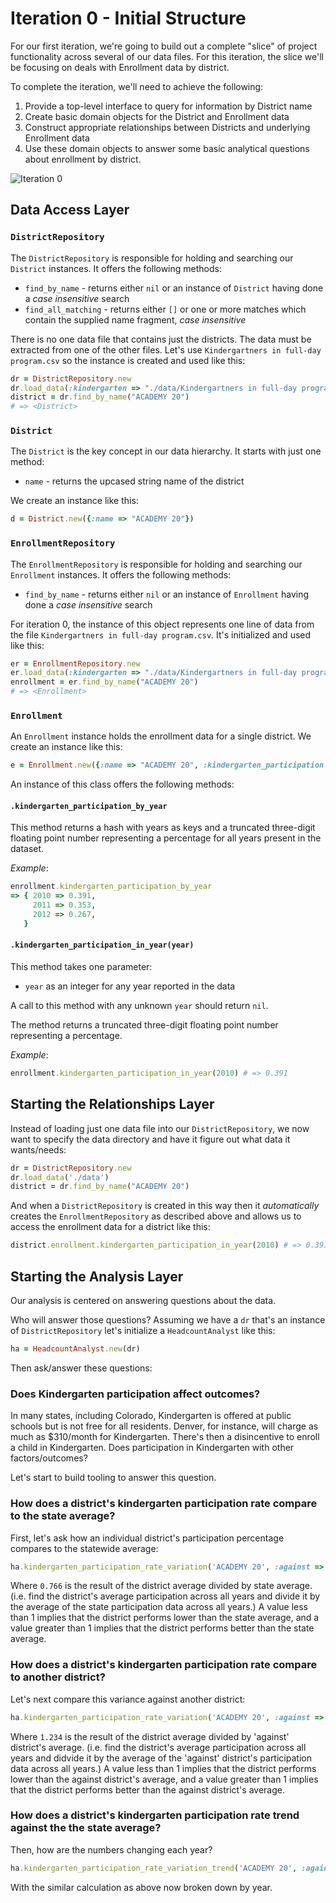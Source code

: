 # Iteration 0 - Initial Structure

For our first iteration, we're going to build out a complete "slice"
of project functionality across several of our data files.
For this iteration, the slice we'll be focusing on deals with Enrollment
data by district.

To complete the iteration, we'll need to achieve the following:

1. Provide a top-level interface to query for information by District
name
2. Create basic domain objects for the District and Enrollment data
3. Construct appropriate relationships between Districts and underlying
Enrollment data
4. Use these domain objects to answer some basic analytical questions
about enrollment by district.

![Iteration 0](http://i.imgur.com/hKqZTWG.png)

## Data Access Layer

### `DistrictRepository`

The `DistrictRepository` is responsible for holding and searching our `District`
instances. It offers the following methods:

* `find_by_name` - returns either `nil` or an instance of `District` having done a *case insensitive* search
* `find_all_matching` - returns either `[]` or one or more matches which contain the supplied name fragment, *case insensitive*

There is no one data file that contains just the districts. The data must be extracted from one of the other files. Let's use `Kindergartners in full-day program.csv` so the instance is created and used like this:

```ruby
dr = DistrictRepository.new
dr.load_data(:kindergarten => "./data/Kindergartners in full-day program.csv")
district = dr.find_by_name("ACADEMY 20")
# => <District>
```

### `District`

The `District` is the key concept in our data hierarchy. It starts with just one method:

* `name` - returns the upcased string name of the district

We create an instance like this:

```ruby
d = District.new({:name => "ACADEMY 20"})
```

### `EnrollmentRepository`

The `EnrollmentRepository` is responsible for holding and searching our `Enrollment`
instances. It offers the following methods:

* `find_by_name` - returns either `nil` or an instance of `Enrollment` having done a *case insensitive* search

For iteration 0, the instance of this object represents one line of data from the file `Kindergartners in full-day program.csv`. It's initialized and used like this:

```ruby
er = EnrollmentRepository.new
er.load_data(:kindergarten => "./data/Kindergartners in full-day program.csv")
enrollment = er.find_by_name("ACADEMY 20")
# => <Enrollment>
```

### `Enrollment`

An `Enrollment` instance holds the enrollment data for a single district. We create an instance like this:

```ruby
e = Enrollment.new({:name => "ACADEMY 20", :kindergarten_participation => {2010 => 0.3915, 2011 => 0.35356, 2012 => 0.2677})
```

An instance of this class offers the following methods:

#### `.kindergarten_participation_by_year`

This method returns a hash with years as keys and a truncated three-digit floating point number representing a percentage for all years present in the dataset.

*Example*:

```ruby
enrollment.kindergarten_participation_by_year
=> { 2010 => 0.391,
     2011 => 0.353,
     2012 => 0.267,
   }
```

#### `.kindergarten_participation_in_year(year)`

This method takes one parameter:

* `year` as an integer for any year reported in the data

A call to this method with any unknown `year` should return `nil`.

The method returns a truncated three-digit floating point number representing a percentage.

*Example*:

```ruby
enrollment.kindergarten_participation_in_year(2010) # => 0.391
```

## Starting the Relationships Layer

Instead of loading just one data file into our `DistrictRepository`, we now want to specify the data directory and have it figure out what data it wants/needs:

```ruby
dr = DistrictRepository.new
dr.load_data('./data')
district = dr.find_by_name("ACADEMY 20")
```

And when a `DistrictRepository` is created in this way then it *automatically* creates the `EnrollmentRepository` as described above and allows us to access the enrollment data for a district like this:

```ruby
district.enrollment.kindergarten_participation_in_year(2010) # => 0.391
```

## Starting the Analysis Layer

Our analysis is centered on answering questions about the data.

Who will answer those questions? Assuming we have a `dr` that's an instance of `DistrictRepository` let's initialize a `HeadcountAnalyst` like this:

```ruby
ha = HeadcountAnalyst.new(dr)
```

Then ask/answer these questions:

### Does Kindergarten participation affect outcomes?

In many states, including Colorado, Kindergarten is offered at public schools but is not free for all residents. Denver, for instance, will charge as much as $310/month for Kindergarten. There's then a disincentive to enroll a child in Kindergarten. Does participation in Kindergarten with other factors/outcomes?

Let's start to build tooling to answer this question.

### How does a district's kindergarten participation rate compare to the state average?

First, let's ask how an individual district's participation percentage compares to the statewide average:

```ruby
ha.kindergarten_participation_rate_variation('ACADEMY 20', :against => 'COLORADO') # => 0.766
```

Where `0.766` is the result of the district average divided by state average. (i.e. find the district's average participation across all years and divide it by the average of the state participation data across all years.) A value less than 1 implies that the district performs lower than the state average, and a value greater than 1 implies that the district performs better than the state average.

### How does a district's kindergarten participation rate compare to another district?

Let's next compare this variance against another district:

```ruby
ha.kindergarten_participation_rate_variation('ACADEMY 20', :against => 'YUMA SCHOOL DISTRICT 1') # => 1.234
```

Where `1.234` is the result of the district average divided by 'against' district's average. (i.e. find the district's average participation across all years and didvide it by the average of the 'against' district's participation data across all years.) A value less than 1 implies that the district performs lower than the against district's average, and a value greater than 1 implies that the district performs better than the against district's average.

### How does a district's kindergarten participation rate trend against the the state average?

Then, how are the numbers changing each year?

```ruby
ha.kindergarten_participation_rate_variation_trend('ACADEMY 20', :against => 'COLORADO') # => {2009 => 0.766, 2010 => 0.566, 2011 => 0.46 }
```

With the similar calculation as above now broken down by year.
